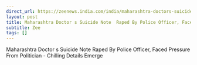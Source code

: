 ```yaml
---
direct_url: https://zeenews.india.com/india/maharashtra-doctors-suicide-note-raped-by-police-officer-faced-pressure-from-politician-chilling-details-emerge-2976061.html
layout: post
title: Maharashtra Doctor s Suicide Note  Raped By Police Officer, Faced Pressure From Politician - Chilling Details Emerge
subtitle: Zee
tags: []
---
```


Maharashtra Doctor s Suicide Note  Raped By Police Officer, Faced Pressure From Politician - Chilling Details Emerge

